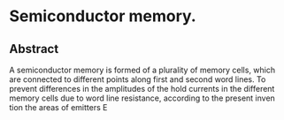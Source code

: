 # Semiconductor memory.

## Abstract
A semiconductor memory is formed of a plurality of memory cells, which are connected to different points along first and second word lines. To prevent differences in the amplitudes of the hold currents in the different memory cells due to word line resistance, according to the present inven tion the areas of emitters E